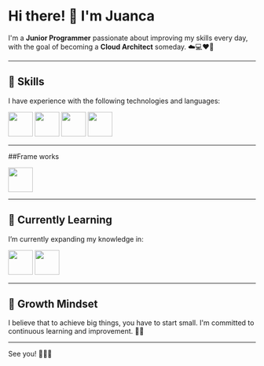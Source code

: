 # Hi there! 👋 I'm Juanca

I'm a **Junior Programmer** passionate about improving my skills every day, with the goal of becoming a **Cloud Architect** someday. ☁️💻❤️‍🔥

---

## 🌟 Skills

I have experience with the following technologies and languages:

<div style="display: inline-block;">
  
<img src="https://cdn-icons-png.freepik.com/512/644/644609.png?uid=R165052703&ga=GA1.1.1764556811.1727911206" style="color: transparent; height: 50px;width: 50px;">
<img src="https://upload.wikimedia.org/wikipedia/commons/thumb/7/79/Spring_Boot.svg/640px-Spring_Boot.svg.png" style="color: transparent; height: 50px;width: 50px;">
<img src="https://cdn-icons-png.freepik.com/512/7069/7069918.png?uid=R165052703&ga=GA1.1.1764556811.1727911206" style="color: transparent; height: 50px;width: 50px;">
<img src="https://cdn-icons-png.freepik.com/512/10006/10006804.png?uid=R165052703&ga=GA1.1.1764556811.1727911206" style="color: transparent; height: 50px;width: 50px;">
</div>

---
##Frame works

<div style="display: inline-block;">
<img src="https://upload.wikimedia.org/wikipedia/commons/thumb/7/79/Spring_Boot.svg/640px-Spring_Boot.svg.png" style="color: transparent; height: 50px;width: 50px;">
</div>

---

## 🧠 Currently Learning

I’m currently expanding my knowledge in:

<div style="display: inline-block;">
<img src="https://cdn-icons-png.freepik.com/512/14955/14955702.png?uid=R165052703&ga=GA1.1.1764556811.1727911206" style="color: transparent; height: 50px;width: 50px;">
<img src="https://cdn-icons-png.freepik.com/512/3098/3098090.png?uid=R165052703&ga=GA1.1.1764556811.1727911206" style="color: transparent; height: 50px;width: 50px;">
</div>

---

## 🌱 Growth Mindset

I believe that to achieve big things, you have to start small. I'm committed to continuous learning and improvement. 🤞🍀

---

See you! 👨🏻‍💻

<!---
juanca1620/juanca1620 is a ✨ special ✨ repository because its `README.md` (this file) appears on your GitHub profile.
You can click the Preview link to take a look at your changes.
--->
